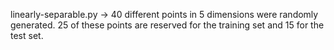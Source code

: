 

linearly-separable.py -> 40 different points in 5 dimensions were randomly generated. 25 of these points are reserved for the training set and 15 for the test set.
